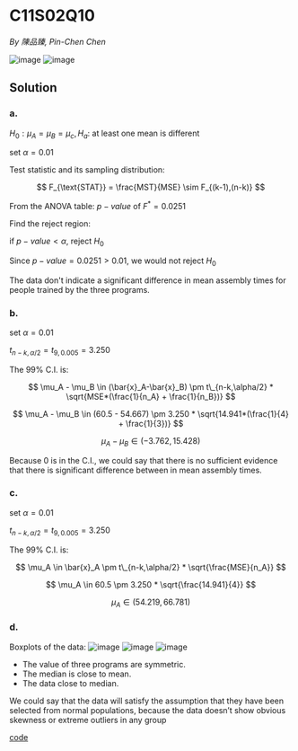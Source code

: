 # C11S02Q10
*By 陳品臻, Pin-Chen Chen*

![image](https://github.com/user-attachments/assets/877cadcd-f8fb-44eb-9011-8392c9fd848b)
![image](https://github.com/user-attachments/assets/8293a1a5-ea84-45dc-8b5e-973c59dabae7)
## Solution
### a.
$H_0: \mu_A = \mu_B = \mu_c, H_a:$ at least one mean is different

set $\alpha = 0.01$

Test statistic and its sampling distribution:

$$
F_{\text{STAT}} = \frac{MST}{MSE} \sim F_{(k-1),(n-k)}
$$

From the ANOVA table: $p-value$ of $F^* = 0.0251$

Find the reject region:

if $p-value < \alpha$, reject $H_0$

Since $p-value = 0.0251 > 0.01$, we would not reject $H_0$

The data don't indicate a significant difference in mean assembly times for people trained by the three programs.

### b.
set $\alpha = 0.01$

$t_{n-k,\alpha/2} = t_{9,0.005} = 3.250$

The 99% C.I. is:

$$
\mu_A - \mu_B \in (\bar{x}_A-\bar{x}_B) \pm t\_{n-k,\alpha/2} * \sqrt{MSE*(\frac{1}{n_A} + \frac{1}{n_B})}
$$

$$
\mu_A - \mu_B \in (60.5 - 54.667) \pm 3.250 * \sqrt{14.941*(\frac{1}{4} + \frac{1}{3})}
$$

$$
\mu_A - \mu_B \in (-3.762, 15.428)
$$

Because 0 is in the C.I., we could say that there is no sufficient evidence that there is significant difference between in mean assembly times.

### c.
set $\alpha = 0.01$

$t_{n-k,\alpha/2} = t_{9,0.005} = 3.250$

The 99% C.I. is:

$$
\mu_A \in \bar{x}_A \pm t\_{n-k,\alpha/2} * \sqrt{\frac{MSE}{n_A}}
$$

$$
\mu_A \in 60.5 \pm 3.250 * \sqrt{\frac{14.941}{4}}
$$

$$
\mu_A \in (54.219, 66.781)
$$

### d.
Boxplots of the data:
![image](https://github.com/user-attachments/assets/a6e67830-e49e-45a4-a295-803cc864ab72)
![image](https://github.com/user-attachments/assets/5c77be66-0e72-4008-b963-80d8ed78e15a)
![image](https://github.com/user-attachments/assets/761d2d35-55c9-4ea1-9b1d-aee65cd2f40e)

- The value of three programs are symmetric.
- The median is close to mean.
- The data close to median.

We could say that the data will satisfy the assumption that they have been selected from normal populations, because the data doesn’t show obvious skewness or extreme outliers in any group

[code](https://colab.research.google.com/drive/12GeOOlHg7iH4b-xjJ2-M9OHXsVVmcASQ?usp=sharing)
